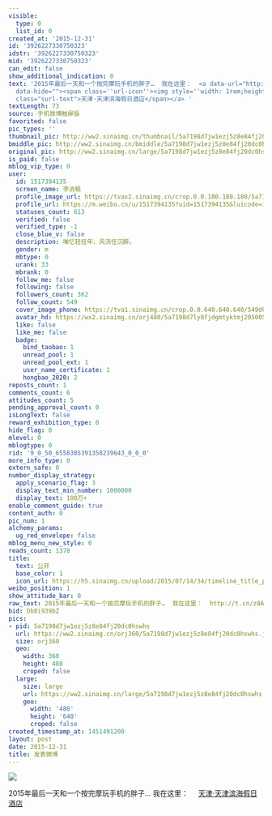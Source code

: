 ```yaml
---
visible:
  type: 0
  list_id: 0
created_at: '2015-12-31'
id: '3926227330750323'
idstr: '3926227330750323'
mid: '3926227330750323'
can_edit: false
show_additional_indication: 0
text: '2015年最后一天和一个按完摩玩手机的胖子…  我在这里：  <a data-url="http://t.cn/z8ARaok" href="https://m.weibo.cn/p/index?containerid=2306570042B2094655D06CAAF9459B&luicode=10000011&lfid=2304131517394135_-_WEIBO_SECOND_PROFILE_WEIBO"
  data-hide=""><span class=''url-icon''><img style=''width: 1rem;height: 1rem'' src=''https://h5.sinaimg.cn/upload/2015/09/25/3/timeline_card_small_location_default.png''></span><span
  class="surl-text">天津·天津滨海假日酒店</span></a> '
textLength: 73
source: 手机微博触屏版
favorited: false
pic_types: ''
thumbnail_pic: http://ww2.sinaimg.cn/thumbnail/5a7198d7jw1ezj5z8e84fj20dc0hswhs.jpg
bmiddle_pic: http://ww2.sinaimg.cn/bmiddle/5a7198d7jw1ezj5z8e84fj20dc0hswhs.jpg
original_pic: http://ww2.sinaimg.cn/large/5a7198d7jw1ezj5z8e84fj20dc0hswhs.jpg
is_paid: false
mblog_vip_type: 0
user:
  id: 1517394135
  screen_name: 李消极
  profile_image_url: https://tvax2.sinaimg.cn/crop.0.0.180.180.180/5a7198d7ly8fjdgmtyktmj20500500so.jpg?KID=imgbed,tva&Expires=1606399502&ssig=zHsrBiYTAN
  profile_url: https://m.weibo.cn/u/1517394135?uid=1517394135&luicode=10000011&lfid=2304131517394135_-_WEIBO_SECOND_PROFILE_WEIBO
  statuses_count: 613
  verified: false
  verified_type: -1
  close_blue_v: false
  description: 唯忆轻狂年，风流任沉醉。
  gender: m
  mbtype: 0
  urank: 33
  mbrank: 0
  follow_me: false
  following: false
  followers_count: 362
  follow_count: 549
  cover_image_phone: https://tva1.sinaimg.cn/crop.0.0.640.640.640/549d0121tw1egm1kjly3jj20hs0hsq4f.jpg
  avatar_hd: https://wx2.sinaimg.cn/orj480/5a7198d7ly8fjdgmtyktmj20500500so.jpg
  like: false
  like_me: false
  badge:
    bind_taobao: 1
    unread_pool: 1
    unread_pool_ext: 1
    user_name_certificate: 1
    hongbao_2020: 2
reposts_count: 1
comments_count: 6
attitudes_count: 5
pending_approval_count: 0
isLongText: false
reward_exhibition_type: 0
hide_flag: 0
mlevel: 0
mblogtype: 0
rid: '9_0_50_6558385391358239643_0_0_0'
more_info_type: 0
extern_safe: 0
number_display_strategy:
  apply_scenario_flag: 3
  display_text_min_number: 1000000
  display_text: 100万+
enable_comment_guide: true
content_auth: 0
pic_num: 1
alchemy_params:
  ug_red_envelope: false
mblog_menu_new_style: 0
reads_count: 1378
title:
  text: 公开
  base_color: 1
  icon_url: https://h5.sinaimg.cn/upload/2015/07/14/34/timeline_title_public_default.png
weibo_position: 1
show_attitude_bar: 0
raw_text: 2015年最后一天和一个按完摩玩手机的胖子…  我在这里：  http://t.cn/z8ARaok ​​​
bid: Db0i939bZ
pics:
- pid: 5a7198d7jw1ezj5z8e84fj20dc0hswhs
  url: https://ww2.sinaimg.cn/orj360/5a7198d7jw1ezj5z8e84fj20dc0hswhs.jpg
  size: orj360
  geo:
    width: 360
    height: 480
    croped: false
  large:
    size: large
    url: https://ww2.sinaimg.cn/large/5a7198d7jw1ezj5z8e84fj20dc0hswhs.jpg
    geo:
      width: '480'
      height: '640'
      croped: false
created_timestamp_at: 1451491200
layout: post
date: 2015-12-31
title: 发表微博
---
```


![](https://image.baidu.com/search/down?url=http://ww2.sinaimg.cn/large/5a7198d7jw1ezj5z8e84fj20dc0hswhs.jpg)

2015年最后一天和一个按完摩玩手机的胖子…  我在这里：  <a data-url="http://t.cn/z8ARaok" href="https://m.weibo.cn/p/index?containerid=2306570042B2094655D06CAAF9459B&luicode=10000011&lfid=2304131517394135_-_WEIBO_SECOND_PROFILE_WEIBO" data-hide=""><span class='url-icon'><img style='width: 1rem;height: 1rem' src='https://h5.sinaimg.cn/upload/2015/09/25/3/timeline_card_small_location_default.png'></span><span class="surl-text">天津·天津滨海假日酒店</span></a> 

